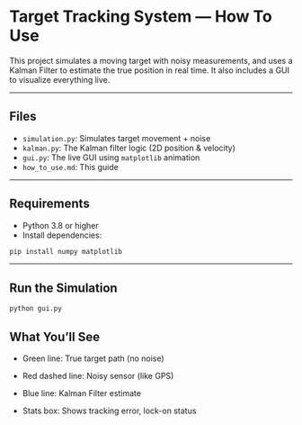 #  Target Tracking System — How To Use

This project simulates a moving target with noisy measurements, and uses a Kalman Filter to estimate the true position in real time. It also includes a GUI to visualize everything live.

---

##  Files

- `simulation.py`: Simulates target movement + noise
- `kalman.py`: The Kalman filter logic (2D position & velocity)
- `gui.py`: The live GUI using `matplotlib` animation
- `how_to_use.md`: This guide

---

##  Requirements

- Python 3.8 or higher
- Install dependencies:

```bash
pip install numpy matplotlib

```
---
## Run the Simulation

```bash
python gui.py
```
## What You’ll See
- Green line: True target path (no noise)

- Red dashed line: Noisy sensor (like GPS)

- Blue line: Kalman Filter estimate

- Stats box: Shows tracking error, lock-on status
 
